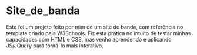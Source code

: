 # Site_de_banda
Este foi um projeto feito por mim de um site de banda, com referência no template criado pela W3Schools. Fiz esta prática no intuito de testar minhas capacidades com HTML e CSS, mas venho aprendendo e aplicando JS/JQuery para torná-lo mais interativo.
